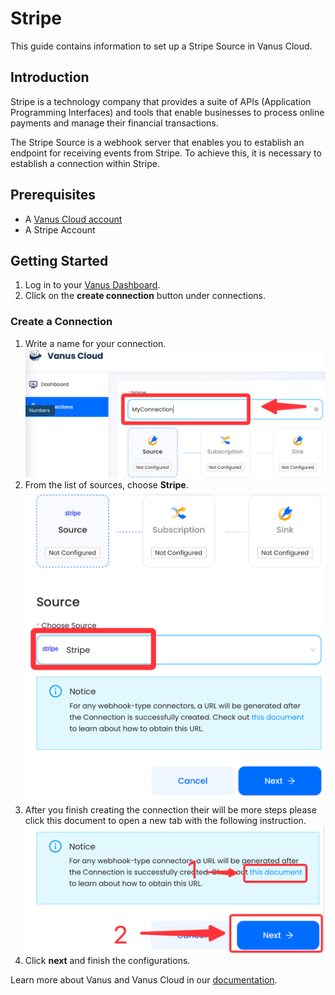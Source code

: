 # Stripe

This guide contains information to set up a Stripe Source in Vanus Cloud.

## Introduction

Stripe is a technology company that provides a suite of APIs (Application Programming Interfaces) and tools that enable businesses to process online payments and manage their financial transactions.

The Stripe Source is a webhook server that enables you to establish an endpoint for receiving events from Stripe. To achieve this, it is necessary to establish a connection within Stripe.

## Prerequisites

- A [Vanus Cloud account](https://cloud.vanus.ai)
- A Stripe Account

## Getting Started

1. Log in to your [Vanus Dashboard](https://cloud.vanus.ai/dashboard).
2. Click on the **create connection** button under connections.

### Create a Connection

1. Write a name for your connection.
   ![img.png](images/name.png)
2. From the list of sources, choose **Stripe**.
![img.png](images/stripee.png)
3. After you finish creating the connection their will be more steps please click this document to open a new tab with the following instruction.
   ![img.png](images/greatlink.png)
4. Click **next** and finish the configurations.

Learn more about Vanus and Vanus Cloud in our [documentation](https://docs.vanus.ai).
